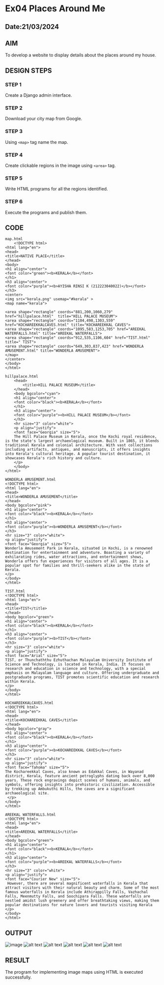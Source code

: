 # Ex04 Places Around Me
## Date:21/03/2024

## AIM
To develop a website to display details about the places around my house.

## DESIGN STEPS

### STEP 1
Create a Django admin interface.

### STEP 2
Download your city map from Google.

### STEP 3
Using ```<map>``` tag name the map.

### STEP 4
Create clickable regions in the image using ```<area>``` tag.

### STEP 5
Write HTML programs for all the regions identified.

### STEP 6
Execute the programs and publish them.

## CODE
```
map.html
    <!DOCTYPE html>
<html lang="en">
<head>
<title>NATIVE PLACE</title>
</head>
<body>
<h1 align="center">
<font color="green"><b>KERALA</b></font>
</h1>
<h3 align="center">
<font color="purple"><b>AYISHA RINSI K (212223040022)</b></font>
</h3>
<center>
<img src="kerala.png" usemap="#kerala" >
<map name="kerala">

<area shape="rectangle" coords="881,200,1060,279" href="hillpalace.html"  title="HILL PALACE MUSEUM">
<area shape="rectangle" coords="1104,498,1303,559" href="KOCHAREEKKALCAVES.html" title="KOCHAREEKKAL CAVES">
<area shape="rectangle" coords="1095,583,1253,705" href="AREEKAL WATERFALLS.html" title="AREEKAL WATERFALLS">
<area shape="rectangle" coords="912,535,1106,604" href="TIST.html" title=" TIST">
<area shape="rectangle" coords="649,303,837,423" href="WONDERLA AMUSEMENT.html" title="WONDERLA AMUSEMENT">
</map>
</center>
</body>
</html>

hillpalace.html
    <head>
        <title>HILL PALACE MUSEUM</title>
    </head>
    <body bgcolor="cyan">
    <h1 align="center">
    <font color="black"><b>KERALA</b></font>
    </h1>
    <h3 align="center">
    <font color="purple"><b>HILL PALACE MUSEUM</b></font>
    </h3>
    <hr size="3" color="white">
    <p align="justify">
    <font face="Georgia" size="5">
    The Hill Palace Museum in Kerala, once the Kochi royal residence, is the state's largest archaeological museum. Built in 1865, it blends traditional Kerala and colonial architecture. With vast collections including artifacts, antiques, and manuscripts, it offers insights into Kerala's cultural heritage. A popular tourist destination, it showcases Kerala's rich history and culture.
    </p>
    </body>
</html>

WONDERLA AMUSEMENT.html
<!DOCTYPE html>
<html lang="en">
<head>
<title>WONDERLA AMUSEMENT</title>
</head>
<body bgcolor="pink">
<h1 align="center">
<font color="black"><b>KERALA</b></font>
</h1>
<h3 align="center">
<font color="purple"><b>WONDERLA AMUSEMENT</b></font>
</h3>
<hr size="3" color="white">
<p align="justify">
<font face="Georgia" size="5">
Wonderla Amusement Park in Kerala, situated in Kochi, is a renowned destination for entertainment and adventure. Boasting a variety of exhilarating rides, water attractions, and entertainment shows, Wonderla offers fun experiences for visitors of all ages. It is a popular spot for families and thrill-seekers alike in the state of Kerala.
</p>
</body>
</html>

TIST.html
<!DOCTYPE html>
<html lang="en">
<head>
<title>TIST</title>
</head>
<body bgcolor="green">
<h1 align="center">
<font color="black"><b>KERALA</b></font>
</h1>
<h3 align="center">
<font color="purple"><b>TIST</b></font>
</h3>
<hr size="3" color="white">
<p align="justify">
<font face="Arial" size="5">
TIST, or Thunchaththu Ezhuthachan Malayalam University Institute of Science and Technology, is located in Kerala, India. It focuses on research and education in science and technology, with a special emphasis on Malayalam language and culture. Offering undergraduate and postgraduate programs, TIST promotes scientific education and research within Kerala.
</p>
</body>
</html>

KOCHAREEKKALCAVES.html
<!DOCTYPE html>
<html lang="en">
<head>
<title>KOCHAREEKKAL CAVES</title>
</head>
<body bgcolor="gray">
<h1 align="center">
<font color="black"><b>KERALA</b></font>
</h1>
<h3 align="center">
<font color="purple"><b>KOCHAREEKKAL CAVES</b></font>
</h3>
<hr size="3" color="white">
<p align="justify">
<font face="Tahoma" size="5">
The Kochareekkal Caves, also known as Edakkal Caves, in Wayanad district, Kerala, feature ancient petroglyphs dating back over 8,000 years. These rock engravings depict scenes of humans, animals, and symbols, offering insights into prehistoric civilization. Accessible by trekking up Ambukuthi Hills, the caves are a significant archaeological site.
 </p>
</body>
</html>

AREEKAL WATERFALLS.html
<!DOCTYPE html>
<html lang="en">
<head>
<title>AREEKAL WATERFALLS</title>
</head>
<body bgcolor="green">
<h1 align="center">
<font color="black"><b>KERALA</b></font>
</h1>
<h3 align="center">
<font color="purple"><b>AREEKAL WATERFALLS</b></font>
</h3>
<hr size="3" color="white">
<p align="justify">
<font face="Courier New" size="5">
 However, there are several magnificent waterfalls in Kerala that attract visitors with their natural beauty and charm. Some of the most famous waterfalls in Kerala include Athirappilly Falls, Vazhachal Falls, Meenmutty Falls, and Soochipara Falls. These waterfalls are nestled amidst lush greenery and offer breathtaking views, making them popular destinations for nature lovers and tourists visiting Kerala
</p>
</body>
</html>
```
## OUTPUT
![image](https://github.com/Ayisharinsi/NearMe/assets/148609304/eb3d5e4a-51bc-4e97-9afb-548e71282bb2)
![alt text](<Screenshot 2024-03-21 220851.png>)
![alt text](<Screenshot 2024-03-21 220910.png>)
![alt text](<Screenshot 2024-03-21 220937.png>)
![alt text](<Screenshot 2024-03-21 220945.png>)
![alt text](<Screenshot 2024-03-21 220954.png>)
## RESULT
The program for implementing image maps using HTML is executed successfully.
